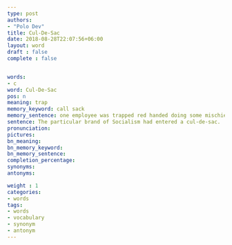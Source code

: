 ```yaml
---
type: post
authors:
- "Polo Dev"
title: Cul-De-Sac
date: 2018-08-28T22:07:56+06:00
layout: word
draft : false
complete : false


words:
- c
word: Cul-De-Sac
pos: n
meaning: trap
memory_keyword: call sack
memory_sentence: one employee was trapped red handed doing some mischief so he was called and sacked from the job.
sentence: The particular brand of Socialism had entered a cul-de-sac.
pronunciation:
pictures:
bn_meaning:
bn_memory_keyword:
bn_memory_sentence:
completion_percentage:
synonyms:
antonyms:

weight : 1
categories:
- words
tags:
- words
- vocabulary
- synonym
- antonym
---
```

